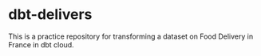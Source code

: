 # dbt-delivers
This is a practice repository for transforming a dataset on Food Delivery in France in dbt cloud.
